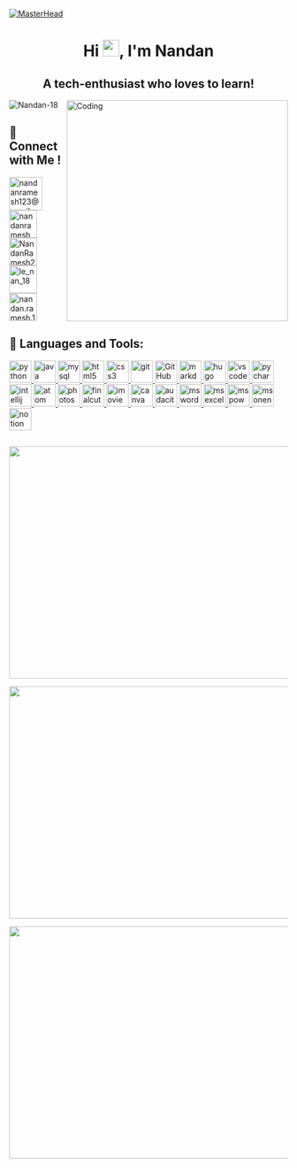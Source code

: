 [![MasterHead](https://i.ibb.co/tHZSVC1/3000.gif)](nandan18.netlify.app)

<h1 align="center">Hi <img src="https://raw.githubusercontent.com/MartinHeinz/MartinHeinz/master/wave.gif" width="30px">, I'm Nandan</h1>

<h2 align="center">A tech-enthusiast who loves to learn!</h2>

<img align="right" alt="Coding" width="400" src="https://www.datarhine.com/images/coming.gif">

<p align="left"> <img src="https://komarev.com/ghpvc/?username=Nandan-18&label=Profile%20views&color=0e75b6&style=flat" alt="Nandan-18" /> </p>

## 🎯 Connect with Me ! 

<p align="left">
<a href="mailto:nandanramesh123@gmail.com"
   target="_blank">
  <img align="center"
     src="https://cdn-icons.flaticon.com/png/512/2875/premium/2875394.png?token=exp=1643647566~hmac=cbb8fb1b2f89c4af484e82363bc1b119"
     alt="nandanramesh123@gmail.com"
     height="60"
     width="60" />
</a>  
<a href="https://linkedin.com/in/nandanramesh"
   target="_blank">
  <img align="center" 
       src="https://img.icons8.com/external-justicon-lineal-color-justicon/344/external-linkedin-social-media-justicon-lineal-color-justicon.png" 
       alt="nandanramesh" 
       height="50" 
       width="50" />
</a>  
<a href="https://twitter.com/NandanRamesh2" 
   target="_blank">
  <img align="center" 
       src="https://img.icons8.com/external-justicon-lineal-color-justicon/344/external-twitter-social-media-justicon-lineal-color-justicon.png" 
       alt="NandanRamesh2" 
       height="50" 
       width="50" />
</a>  
<a href="https://instagram.com/le_nan_18"
   target="_blank">
  <img align="center" 
       src="https://upload.wikimedia.org/wikipedia/commons/thumb/e/e7/Instagram_logo_2016.svg/132px-Instagram_logo_2016.svg.png" 
       alt="le_nan_18" 
       height="50" 
       width="50" />
</a>  
<a href="https://www.facebook.com/nandan.ramesh.1069"
   target="_blank">
  <img align="center"
       src="https://img.icons8.com/external-justicon-lineal-color-justicon/344/external-facebook-social-media-justicon-lineal-color-justicon.png"
       alt="nandan.ramesh.1069"
       height="50"
       width="50" />
</a>  
  
</p>


## 🚀 Languages and Tools:

<p align = "left"> 
  
<a href = "https://www.python.org"
   target = "_blank"> 
  <img src = "https://cdn-icons.flaticon.com/png/512/3098/premium/3098090.png?token=exp=1643371415~hmac=d6d6193ed4821417482c08b6f8c062b3"
       alt = "python"
       width = "40" 
       height = "40"/> 
</a> 
<a href = "https://www.java.com"
   target = "_blank"> 
  <img src = "https://cdn-icons-png.flaticon.com/512/226/226777.png"
       alt = "java" 
       width = "40" 
       height = "40"/> 
</a> 
<a href = "https://www.mysql.com/" 
   target = "_blank"> 
  <img src = "https://d33wubrfki0l68.cloudfront.net/dcb20c9a5cdd57de99030108ec988a52b190b168/a9e1e/images/icon-pack/mysql.svg"
       alt = "mysql"
       width = "40"
       height = "40"/>
</a> 
<a href = "https://www.w3.org/html/"
   target = "_blank"> 
  <img src = "https://cdn-icons-png.flaticon.com/512/888/888859.png"
       alt = "html5"
       width = "40"
       height = "40"/> 
</a> 
<a href = "https://www.w3schools.com/css/"
   target = "_blank"> 
  <img src = "https://cdn-icons-png.flaticon.com/512/888/888847.png" 
       alt="css3" 
       width="40" 
       height="40"/> 
</a> 
<a href = "https://git-scm.com/" 
   target = "_blank"> 
  <img src = "https://www.vectorlogo.zone/logos/git-scm/git-scm-icon.svg"
       alt="git" 
       width="40" 
       height="40"/> 
</a>
<a href = "https://github.com/" 
   target = "_blank"> 
  <img src = "https://cdn-icons.flaticon.com/png/512/536/premium/536452.png?token=exp=1643372451~hmac=7b61f1036a9d6270d2727d018d0cf81b" 
       alt="GitHub" 
       width="40" 
       height="40"/>
</a> 
<a href = "https://en.wikipedia.org/wiki/Markdown" 
   target = "_blank"> 
  <img src = "https://img.icons8.com/nolan/344/markdown.png" 
       alt="markdown" 
       width="40" 
       height="40"/> 
</a>
<a href = "https://gohugo.io/" 
   target = "_blank"> 
  <img src = "https://d33wubrfki0l68.cloudfront.net/d8b90f575d5630e17b76f200f8b1a3311e3b03b7/eeca9/images/icon-pack/hugo.svg"
       alt="hugo" 
       width="40" 
       height="40"/> 
</a>
<a href = "https://code.visualstudio.com" 
   target = "_blank"> 
  <img src = "https://img.icons8.com/color/344/visual-studio-code-2019.png" 
       alt="vscode" 
       width="40" 
       height="40"/> 
</a>
<a href = "https://www.jetbrains.com/pycharm" 
   target = "_blank"> 
  <img src = "https://img.icons8.com/color/344/pycharm.png" 
       alt="pycharm" 
       width="40" 
       height="40"/> 
</a>
<a href = "https://www.jetbrains.com/idea" 
   target = "_blank"> 
  <img src = "https://img.icons8.com/color/344/intellij-idea.png" 
       alt="intellij" 
       width="40" 
       height="40"/> 
</a>
<a href = "https://atom.io" 
   target = "_blank"> 
  <img src = "https://seeklogo.com/images/A/atom-logo-19BD90FF87-seeklogo.com.png" 
       alt="atom" 
       width="40" 
       height="40"/> 
</a>
  <a href = "https://www.photoshop.com/en" 
   target = "_blank"> 
  <img src = "https://d33wubrfki0l68.cloudfront.net/434767316b96f7729fddf13409a67dbb48c15777/5952d/images/icon-pack/photoshop.svg" 
       alt="photoshop" 
       width="40" 
       height="40"/>
</a>
  <a href = "https://en.wikipedia.org/wiki/Final_Cut_Pro" 
   target = "_blank">
  <img src = "https://d33wubrfki0l68.cloudfront.net/f5afcc33247b90f5ddb9fa346ec0351c92c1a732/6308b/images/icon-pack/finalcut.svg" 
     alt="finalcutpro"
     width = "40" 
     height = "40"/>
</a>
<a href = "https://en.wikipedia.org/wiki/IMovie" 
   target = "_blank">
<img src = "https://img.icons8.com/fluency/344/imovie.png" 
     alt="imovie" 
     width = "40" 
     height = "40"/>
</a>
<a href = "https://www.canva.com" 
   target = "_blank">
  <img src = "https://cdn.worldvectorlogo.com/logos/canva-1.svg" 
       alt="canva" 
       width = "40" 
       height = "40"/>
</a>
  <a href = "https://www.audacityteam.org" 
   target = "_blank">
  <img src = "https://d33wubrfki0l68.cloudfront.net/508fb2aa335ff58eb64362eb68946b0eb4e13ac9/04711/images/icon-pack/audacity.svg" 
       alt="audacity" 
       width = "40" 
       height = "40"/>
</a>
<a href = "https://www.microsoft.com/en-in/microsoft-365/word" 
   target = "_blank"> 
  <img src = "https://img.icons8.com/color/344/microsoft-word-2019--v2.png" 
       alt="msword" 
       width="40" 
       height="40"/> 
</a>
<a href = "https://www.microsoft.com/en-in/microsoft-365/excel" 
   target = "_blank"> 
  <img src = "https://img.icons8.com/color/344/microsoft-excel-2019--v1.png" 
       alt="msexcel" 
       width="40" 
       height="40"/> 
</a>
<a href = "https://www.microsoft.com/en-in/microsoft-365/powerpoint" 
   target = "_blank">
  <img src = "https://img.icons8.com/color/344/microsoft-powerpoint-2019--v1.png" 
       alt="mspowerpoint"
       width="40" 
       height="40"/> 
</a>
<a href = "https://www.microsoft.com/en-us/microsoft-365/onenote/digital-note-taking-app" 
   target = "_blank">
  <img src = "https://img.icons8.com/color/344/microsoft-onenote-2019.png" 
       alt="msonenote" 
       width="40" 
       height="40"/> 
</a>
<a href = "https://www.notion.so" 
   target = "_blank"> 
  <img src = "https://upload.wikimedia.org/wikipedia/commons/4/45/Notion_app_logo.png" 
       alt="notion" 
       width="40" 
       height="40"/> 
</a>
</p>

##

<a href = "https://github.com/Nandan-18"
   target = "_blank">
   <img src = "https://activity-graph.herokuapp.com/graph?username=Nandan-18&&theme=xcode"
        height = "420"
        width = "1200" />
</a>
   
<a href = "https://github.com/Nandan-18"
   target = "_blank">
   <img src = "https://github-readme-streak-stats.herokuapp.com?user=Nandan-18&theme=github-dark&date_format=M%20j%5B%2C%20Y%5D"
        height = "420"
        width = "1200" />
</a> 

<a href = "https://github.com/Nandan-18"
   target = "_blank">
   <img src = "https://github-readme-stats.vercel.app/api?username=Nandan-18&show_icons=true&theme=radical"
        height = "420"
        width = "1200" />
</a>

